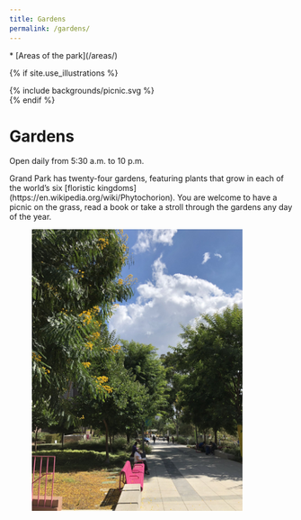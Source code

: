 ```yaml
---
title: Gardens
permalink: /gardens/
---
```


<nav markdown="1">
* [Areas of the park](/areas/)
</nav>

{% if site.use_illustrations %}
<style>
.illustration {
  grid-column: -3/-1;
  grid-row: 1/6;
}
.illustration svg {
  height: 15vmax;
  width: auto;
}
main h1 {
  grid-column-end: -3;
}
main h1 + p,
main h1 + p + p {
  grid-column-end: -3;
}
main > nav:first-child {
  grid-row-start: 1;
}
main > h1 + nav {
    grid-column: 3/-3;
}
</style>

<div class="illustration">
{% include backgrounds/picnic.svg %}
</div>
{% endif %}

# Gardens

Open daily from 5:30 a.m. to 10 p.m.

<p style="grid-column-start: 2" markdown="1">
Grand Park has twenty-four gardens, featuring plants that grow in each of the world’s six [floristic kingdoms](https://en.wikipedia.org/wiki/Phytochorion). You are welcome to have a picnic on the grass, read a book or take a stroll through the gardens any day of the year.
</p>

<figure>
  <img src="/uploads/areas/gardens-2.jpg" alt="Gardens" height="500" />
</figure>
